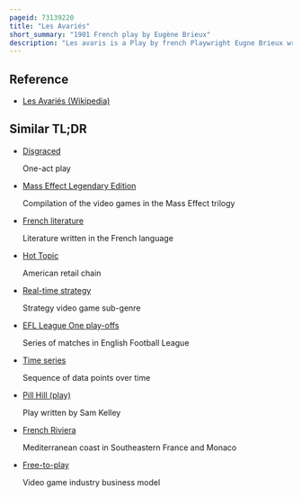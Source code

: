 ```yaml
---
pageid: 73139220
title: "Les Avariés"
short_summary: "1901 French play by Eugène Brieux"
description: "Les avaris is a Play by french Playwright Eugne Brieux written in 1901. Controversially the Play centred on the Effect of Syphilis on a Marriage at a Time when sexually transmitted Diseases were a taboo Topic rarely discussed openly. For this Reason it was censored in France for some Time and later in England."
---
```


## Reference

- [Les Avariés (Wikipedia)](https://en.wikipedia.org/?curid=73139220)

## Similar TL;DR

- [Disgraced](/tldr/en/disgraced)

  One-act play

- [Mass Effect Legendary Edition](/tldr/en/mass-effect-legendary-edition)

  Compilation of the video games in the Mass Effect trilogy

- [French literature](/tldr/en/french-literature)

  Literature written in the French language

- [Hot Topic](/tldr/en/hot-topic)

  American retail chain

- [Real-time strategy](/tldr/en/real-time-strategy)

  Strategy video game sub-genre

- [EFL League One play-offs](/tldr/en/efl-league-one-play-offs)

  Series of matches in English Football League

- [Time series](/tldr/en/time-series)

  Sequence of data points over time

- [Pill Hill (play)](/tldr/en/pill-hill-play)

  Play written by Sam Kelley

- [French Riviera](/tldr/en/french-riviera)

  Mediterranean coast in Southeastern France and Monaco

- [Free-to-play](/tldr/en/free-to-play)

  Video game industry business model
